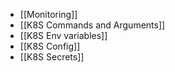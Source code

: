 - [[Monitoring]]
- [[K8S Commands and Arguments]]
- [[K8S Env variables]]
- [[K8S Config]]
- [[K8S Secrets]]